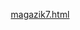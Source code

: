 
[magazik7.html](https://github.com/user-attachments/files/22955465/magazik7.html)
<!DOCTYPE html>
<html lang="ru">
<head>
    <meta charset="UTF-8">
    <meta name="viewport" content="width=device-width, initial-scale=1.0">
    <title>Krempai Store</title>
    <style>
        * {
            margin: 0;
            padding: 0;
            box-sizing: border-box;
        }

        body {
            background: linear-gradient(135deg, #1a1a2e 0%, #16213e 100%);
            min-height: 100vh;
            font-family: 'Segoe UI', Tahoma, Geneva, Verdana, sans-serif;
            color: white;
        }

        /* Шапка сайта */
        .header {
            display: flex;
            justify-content: space-between;
            align-items: center;
            padding: 20px 50px;
            background: rgba(22, 33, 62, 0.8);
            backdrop-filter: blur(10px);
            border-bottom: 1px solid rgba(255, 255, 255, 0.1);
            position: sticky;
            top: 0;
            z-index: 100;
        }

        .logo {
            font-size: 32px;
            font-weight: 800;
            text-transform: uppercase;
            letter-spacing: 2px;
            background: linear-gradient(45deg, #ff6b6b, #ffd93d, #6bcf7f, #4d96ff);
            -webkit-background-clip: text;
            -webkit-text-fill-color: transparent;
            background-clip: text;
            text-shadow: 0 0 30px rgba(255, 255, 255, 0.2);
            cursor: pointer;
            transition: transform 0.3s ease;
        }

        .logo:hover {
            transform: scale(1.05);
        }

        .nav-links {
            display: flex;
            gap: 30px;
        }

        .nav-link {
            color: white;
            text-decoration: none;
            font-weight: 600;
            font-size: 16px;
            transition: color 0.3s ease;
            padding: 8px 15px;
            border-radius: 5px;
            cursor: pointer;
        }

        .nav-link:hover {
            color: #ffd93d;
            background: rgba(255, 255, 255, 0.1);
        }

        .auth-buttons {
            display: flex;
            gap: 15px;
        }

        .auth-btn {
            padding: 10px 20px;
            font-size: 16px;
            font-weight: 600;
            border: none;
            border-radius: 8px;
            cursor: pointer;
            transition: all 0.3s ease;
            background: linear-gradient(45deg, #ff6b6b, #ffd93d);
            color: #16213e;
        }

        .auth-btn:hover {
            transform: translateY(-2px);
            box-shadow: 0 5px 15px rgba(0, 0, 0, 0.3);
        }

        /* Основной контент */
        .main-content {
            display: flex;
            flex-direction: column;
            align-items: center;
            justify-content: center;
            padding: 100px 20px;
            text-align: center;
        }

        .welcome-text {
            font-size: 48px;
            font-weight: 700;
            margin-bottom: 30px;
            background: linear-gradient(45deg, #ff6b6b, #ffd93d);
            -webkit-background-clip: text;
            -webkit-text-fill-color: transparent;
            background-clip: text;
        }

        .subtitle {
            font-size: 20px;
            max-width: 600px;
            line-height: 1.6;
            margin-bottom: 40px;
            color: rgba(255, 255, 255, 0.8);
        }

        /* Секции */
        .section {
            padding: 80px 50px;
            display: none;
        }

        .section.active {
            display: block;
        }

        .section-title {
            font-size: 36px;
            font-weight: 700;
            margin-bottom: 40px;
            text-align: center;
            background: linear-gradient(45deg, #ff6b6b, #ffd93d);
            -webkit-background-clip: text;
            -webkit-text-fill-color: transparent;
            background-clip: text;
        }

        /* Валюта */
        .currency-grid {
            display: grid;
            grid-template-columns: repeat(auto-fit, minmax(250px, 1fr));
            gap: 20px;
            max-width: 1200px;
            margin: 0 auto;
        }

        .currency-item {
            background: rgba(255, 255, 255, 0.1);
            border-radius: 10px;
            padding: 25px;
            text-align: center;
            transition: transform 0.3s ease;
            border: 1px solid rgba(255, 255, 255, 0.1);
            display: flex;
            flex-direction: column;
            justify-content: space-between;
        }

        .currency-item:hover {
            transform: translateY(-5px);
            background: rgba(255, 255, 255, 0.15);
        }

        .currency-amount {
            font-size: 24px;
            font-weight: 700;
            margin-bottom: 10px;
        }

        .currency-price {
            font-size: 20px;
            color: #ffd93d;
            margin-bottom: 15px;
        }

        .buy-btn {
            padding: 10px 20px;
            background: linear-gradient(45deg, #ff6b6b, #ffd93d);
            color: #16213e;
            border: none;
            border-radius: 5px;
            font-weight: 600;
            cursor: pointer;
            transition: all 0.3s ease;
        }

        .buy-btn:hover {
            transform: translateY(-2px);
            box-shadow: 0 5px 15px rgba(0, 0, 0, 0.3);
        }

        /* Услуги */
        .services-grid {
            display: grid;
            grid-template-columns: repeat(auto-fit, minmax(300px, 1fr));
            gap: 25px;
            max-width: 1200px;
            margin: 0 auto;
        }

        .service-item {
            background: rgba(255, 255, 255, 0.1);
            border-radius: 10px;
            padding: 25px;
            transition: transform 0.3s ease;
            border: 1px solid rgba(255, 255, 255, 0.1);
            display: flex;
            flex-direction: column;
            justify-content: space-between;
        }

        .service-item:hover {
            transform: translateY(-5px);
            background: rgba(255, 255, 255, 0.15);
        }

        .service-name {
            font-size: 22px;
            font-weight: 700;
            margin-bottom: 15px;
            color: #ffd93d;
        }

        .service-description {
            margin-bottom: 15px;
            line-height: 1.5;
        }

        .service-price {
            font-size: 20px;
            font-weight: 700;
            color: #ff6b6b;
            margin-bottom: 15px;
        }

        /* Отзывы */
        .reviews-container {
            max-width: 800px;
            margin: 0 auto;
        }

        .review-item {
            background: rgba(255, 255, 255, 0.1);
            border-radius: 10px;
            padding: 25px;
            margin-bottom: 20px;
            border: 1px solid rgba(255, 255, 255, 0.1);
        }

        .review-author {
            display: flex;
            align-items: center;
            margin-bottom: 15px;
        }

        .author-avatar {
            width: 50px;
            height: 50px;
            border-radius: 50%;
            background: linear-gradient(45deg, #ff6b6b, #ffd93d);
            display: flex;
            align-items: center;
            justify-content: center;
            font-weight: 700;
            margin-right: 15px;
        }

        .author-name {
            font-size: 18px;
            font-weight: 700;
        }

        .review-text {
            line-height: 1.6;
        }

        /* Техподдержка */
        .support-container {
            max-width: 600px;
            margin: 0 auto;
            text-align: center;
        }

        .support-text {
            font-size: 20px;
            margin-bottom: 30px;
            line-height: 1.6;
        }

        .tg-button {
            display: inline-block;
            padding: 15px 30px;
            background: linear-gradient(45deg, #0088cc, #00a2ff);
            color: white;
            text-decoration: none;
            border-radius: 10px;
            font-weight: 700;
            font-size: 18px;
            transition: transform 0.3s ease;
        }

        .tg-button:hover {
            transform: translateY(-3px);
            box-shadow: 0 5px 15px rgba(0, 136, 204, 0.4);
        }

        /* Модальные окна */
        .modal {
            display: none;
            position: fixed;
            top: 0;
            left: 0;
            width: 100%;
            height: 100%;
            background-color: rgba(0, 0, 0, 0.7);
            z-index: 1000;
            align-items: center;
            justify-content: center;
        }

        .modal-content {
            background: linear-gradient(135deg, #1a1a2e 0%, #16213e 100%);
            padding: 30px;
            border-radius: 15px;
            width: 90%;
            max-width: 500px;
            box-shadow: 0 10px 30px rgba(0, 0, 0, 0.5);
            border: 1px solid rgba(255, 255, 255, 0.1);
        }

        .modal h2 {
            text-align: center;
            margin-bottom: 20px;
            background: linear-gradient(45deg, #ff6b6b, #ffd93d);
            -webkit-background-clip: text;
            -webkit-text-fill-color: transparent;
            background-clip: text;
        }

        .form-group {
            margin-bottom: 20px;
        }

        .form-group label {
            display: block;
            margin-bottom: 8px;
            font-weight: 600;
        }

        .form-group input {
            width: 100%;
            padding: 12px;
            border-radius: 8px;
            border: 1px solid rgba(255, 255, 255, 0.2);
            background-color: rgba(255, 255, 255, 0.1);
            color: white;
            font-size: 16px;
        }

        .optional {
            font-size: 12px;
            color: rgba(255, 255, 255, 0.6);
            font-style: italic;
        }

        .submit-btn {
            width: 100%;
            padding: 12px;
            background: linear-gradient(45deg, #ff6b6b, #ffd93d);
            color: #16213e;
            border: none;
            border-radius: 8px;
            font-size: 18px;
            font-weight: 600;
            cursor: pointer;
            transition: all 0.3s ease;
        }

        .submit-btn:hover {
            transform: translateY(-2px);
            box-shadow: 0 5px 15px rgba(0, 0, 0, 0.3);
        }

        .close {
            position: absolute;
            top: 15px;
            right: 20px;
            color: white;
            font-size: 30px;
            cursor: pointer;
        }

        /* Окно оплаты */
        .payment-info {
            background: rgba(255, 255, 255, 0.1);
            padding: 20px;
            border-radius: 10px;
            margin-bottom: 20px;
            text-align: center;
        }

        .card-number {
            font-size: 18px;
            font-weight: 700;
            margin-bottom: 10px;
            letter-spacing: 2px;
        }

        .copy-btn {
            padding: 8px 15px;
            background: linear-gradient(45deg, #6bcf7f, #4d96ff);
            color: white;
            border: none;
            border-radius: 5px;
            cursor: pointer;
            font-weight: 600;
        }

        .payment-text {
            margin-top: 15px;
            line-height: 1.5;
        }

        /* Админ панель */
        .admin-panel {
            background: rgba(255, 255, 255, 0.1);
            border-radius: 10px;
            padding: 25px;
            margin-top: 30px;
            display: none;
        }

        .admin-title {
            font-size: 24px;
            font-weight: 700;
            margin-bottom: 20px;
            color: #ff6b6b;
            text-align: center;
        }

        .orders-list {
            max-height: 300px;
            overflow-y: auto;
        }

        .order-item {
            background: rgba(255, 255, 255, 0.05);
            padding: 15px;
            border-radius: 8px;
            margin-bottom: 10px;
            border-left: 4px solid #ffd93d;
        }

        .order-info {
            display: flex;
            justify-content: space-between;
            margin-bottom: 5px;
        }

        .order-product {
            font-weight: 600;
        }

        .order-status {
            padding: 3px 10px;
            border-radius: 15px;
            font-size: 12px;
            font-weight: 600;
        }

        .status-pending {
            background: rgba(255, 219, 61, 0.2);
            color: #ffd93d;
        }

        .status-completed {
            background: rgba(107, 207, 127, 0.2);
            color: #6bcf7f;
        }

        .user-info {
            display: flex;
            align-items: center;
            gap: 15px;
            display: none;
        }

        .user-greeting {
            font-weight: 600;
        }

        .logout-btn {
            padding: 8px 15px;
            background: linear-gradient(45deg, #ff6b6b, #ffd93d);
            color: #16213e;
            border: none;
            border-radius: 5px;
            cursor: pointer;
            font-weight: 600;
        }
    </style>
</head>
<body>
    <!-- Шапка сайта -->
    <div class="header">
        <div class="logo" id="logo">Krempai Store</div>
        
        <div class="nav-links">
            <div class="nav-link" data-section="currency">Валюта</div>
            <div class="nav-link" data-section="services">Услуги</div>
            <div class="nav-link" data-section="reviews">Отзывы</div>
            <div class="nav-link" data-section="support">Тех поддержка</div>
        </div>
        
        <div class="auth-buttons" id="authButtons">
            <button class="auth-btn" id="loginBtn">Вход</button>
            <button class="auth-btn" id="registerBtn">Регистрация</button>
        </div>
        
        <div class="user-info" id="userInfo">
            <span class="user-greeting">Привет, <span id="userName"></span>!</span>
            <button class="logout-btn" id="logoutBtn">Выйти</button>
        </div>
    </div>

    <!-- Основной контент -->
    <div class="main-content" id="mainContent">
        <h1 class="welcome-text">Добро пожаловать в Krempai Store</h1>
        <p class="subtitle">Лучший магазин для покупки игровой валюты, услуг и многого другого. Безопасные сделки, быстрая доставка и круглосуточная поддержка.</p>
        
        <!-- Админ панель (только для Krempai@gmail.com) -->
        <div class="admin-panel" id="adminPanel">
            <h2 class="admin-title">Панель администратора</h2>
            <div class="orders-list" id="ordersList">
                <!-- Заказы будут добавляться здесь -->
            </div>
        </div>
    </div>

    <!-- Секция Валюта -->
    <div class="section" id="currencySection">
        <h2 class="section-title">Игровая Валюта</h2>
        <div class="currency-grid">
            <div class="currency-item">
                <div class="currency-amount">100кк</div>
                <div class="currency-price">50 грн</div>
                <button class="buy-btn" data-product="100кк" data-price="50">Купить</button>
            </div>
            <div class="currency-item">
                <div class="currency-amount">50кк</div>
                <div class="currency-price">25 грн</div>
                <button class="buy-btn" data-product="50кк" data-price="25">Купить</button>
            </div>
            <div class="currency-item">
                <div class="currency-amount">150кк</div>
                <div class="currency-price">75 грн</div>
                <button class="buy-btn" data-product="150кк" data-price="75">Купить</button>
            </div>
            <div class="currency-item">
                <div class="currency-amount">200кк</div>
                <div class="currency-price">100 грн</div>
                <button class="buy-btn" data-product="200кк" data-price="100">Купить</button>
            </div>
            <div class="currency-item">
                <div class="currency-amount">250кк</div>
                <div class="currency-price">125 грн</div>
                <button class="buy-btn" data-product="250кк" data-price="125">Купить</button>
            </div>
            <div class="currency-item">
                <div class="currency-amount">300кк</div>
                <div class="currency-price">150 грн</div>
                <button class="buy-btn" data-product="300кк" data-price="150">Купить</button>
            </div>
        </div>
    </div>

    <!-- Секция Услуги -->
    <div class="section" id="servicesSection">
        <h2 class="section-title">Услуги</h2>
        <div class="services-grid">
            <div class="service-item">
                <div class="service-name">Постройка фармилки криперов</div>
                <div class="service-description">Строительство эффективной фармилки криперов для получения большого количества пороха.</div>
                <div class="service-price">100 грн</div>
                <button class="buy-btn" data-product="Постройка фармилки криперов" data-price="100">Купить</button>
            </div>
            <div class="service-item">
                <div class="service-name">Постройка фармилки криперов 50/50</div>
                <div class="service-description">Улучшенная версия фармилки с увеличенной эффективностью и надежностью.</div>
                <div class="service-price">200 грн</div>
                <button class="buy-btn" data-product="Постройка фармилки криперов 50/50" data-price="200">Купить</button>
            </div>
            <div class="service-item">
                <div class="service-name">Постройка зельеварки</div>
                <div class="service-description">Создание автоматизированной зельеварки для приготовления различных зелий.</div>
                <div class="service-price">150 грн</div>
                <button class="buy-btn" data-product="Постройка зельеварки" data-price="150">Купить</button>
            </div>
        </div>
    </div>

    <!-- Секция Отзывы -->
    <div class="section" id="reviewsSection">
        <h2 class="section-title">Отзывы</h2>
        <div class="reviews-container">
            <div class="review-item">
                <div class="review-author">
                    <div class="author-avatar">B</div>
                    <div class="author-name">Bro9i</div>
                </div>
                <div class="review-text">
                    Отличный магазин! Купил 100кк валюты, все пришло мгновенно. Очень доволен обслуживанием и скоростью доставки. Рекомендую!
                </div>
            </div>
            <div class="review-item">
                <div class="review-author">
                    <div class="author-avatar">F</div>
                    <div class="author-name">Fluger</div>
                </div>
                <div class="review-text">
                    Заказывал постройку фармилки криперов. Сделали все качественно и быстро. Теперь у меня много пороха для крафта! Спасибо Krempai Store!
                </div>
            </div>
        </div>
    </div>

    <!-- Секция Техподдержка -->
    <div class="section" id="supportSection">
        <h2 class="section-title">Техническая Поддержка</h2>
        <div class="support-container">
            <p class="support-text">
                Если у вас возникли вопросы или проблемы, наши специалисты всегда готовы помочь. Напишите нам в Telegram, и мы оперативно решим ваш вопрос.
            </p>
            <a href="https://t.me/KrempaiiiMZ" class="tg-button" target="_blank">Написать в Telegram</a>
        </div>
    </div>

    <!-- Модальные окна -->
    <div class="modal" id="loginModal">
        <div class="modal-content">
            <span class="close" id="closeLogin">&times;</span>
            <h2>Вход в аккаунт</h2>
            <form id="loginForm">
                <div class="form-group">
                    <label for="loginEmail">Email:</label>
                    <input type="email" id="loginEmail" required>
                </div>
                <div class="form-group">
                    <label for="loginPassword">Пароль:</label>
                    <input type="password" id="loginPassword" required>
                </div>
                <button type="submit" class="submit-btn">Войти</button>
            </form>
        </div>
    </div>

    <div class="modal" id="registerModal">
        <div class="modal-content">
            <span class="close" id="closeRegister">&times;</span>
            <h2>Регистрация</h2>
            <form id="registerForm">
                <div class="form-group">
                    <label for="registerName">Имя:</label>
                    <input type="text" id="registerName" required>
                </div>
                <div class="form-group">
                    <label for="registerEmail">Email:</label>
                    <input type="email" id="registerEmail" required>
                </div>
                <div class="form-group">
                    <label for="registerPassword">Пароль:</label>
                    <input type="password" id="registerPassword" required>
                </div>
                <button type="submit" class="submit-btn">Зарегистрироваться</button>
            </form>
        </div>
    </div>

    <!-- Модальное окно оплаты -->
    <div class="modal" id="paymentModal">
        <div class="modal-content">
            <span class="close" id="closePayment">&times;</span>
            <h2>Оформление заказа</h2>
            
            <div class="payment-info">
                <div class="card-number" id="cardNumber">4441 1110 3888 4767</div>
                <button class="copy-btn" id="copyCardBtn">Скопировать</button>
                <div class="payment-text">
                    Переведите <span id="paymentAmount">0</span> грн на указанную карту. После оплаты пришлите скриншот чека в техподдержку.
                </div>
            </div>
            
            <form id="orderForm">
                <div class="form-group">
                    <label for="serverNickname">Ваш ник на сервере:</label>
                    <input type="text" id="serverNickname" required>
                </div>
                <div class="form-group">
                    <label for="promoCode">Промокод: <span class="optional">(не обязательно)</span></label>
                    <input type="text" id="promoCode">
                </div>
                <button type="submit" class="submit-btn">Подтвердить заказ</button>
            </form>
        </div>
    </div>

    <script>
        // Элементы DOM
        const logo = document.getElementById('logo');
        const loginBtn = document.getElementById('loginBtn');
        const registerBtn = document.getElementById('registerBtn');
        const loginModal = document.getElementById('loginModal');
        const registerModal = document.getElementById('registerModal');
        const paymentModal = document.getElementById('paymentModal');
        const closeLogin = document.getElementById('closeLogin');
        const closeRegister = document.getElementById('closeRegister');
        const closePayment = document.getElementById('closePayment');
        const loginForm = document.getElementById('loginForm');
        const registerForm = document.getElementById('registerForm');
        const orderForm = document.getElementById('orderForm');
        const userInfo = document.getElementById('userInfo');
        const userName = document.getElementById('userName');
        const logoutBtn = document.getElementById('logoutBtn');
        const authButtons = document.getElementById('authButtons');
        const mainContent = document.getElementById('mainContent');
        const navLinks = document.querySelectorAll('.nav-link');
        const sections = document.querySelectorAll('.section');
        const buyButtons = document.querySelectorAll('.buy-btn');
        const paymentAmount = document.getElementById('paymentAmount');
        const cardNumber = document.getElementById('cardNumber');
        const copyCardBtn = document.getElementById('copyCardBtn');
        const adminPanel = document.getElementById('adminPanel');
        const ordersList = document.getElementById('ordersList');

        // Текущий выбранный товар
        let currentProduct = null;
        let currentPrice = null;

        // Прокрутка к началу страницы при клике на логотип
        logo.addEventListener('click', () => {
            window.scrollTo({ top: 0, behavior: 'smooth' });
            showSection('main');
        });

        // Навигация по разделам
        navLinks.forEach(link => {
            link.addEventListener('click', () => {
                const section = link.getAttribute('data-section');
                showSection(section);
            });
        });

        // Функция показа раздела
        function showSection(sectionId) {
            // Скрыть все секции
            sections.forEach(section => {
                section.classList.remove('active');
            });
            mainContent.style.display = 'none';
            
            // Показать выбранную секцию
            if (sectionId === 'main') {
                mainContent.style.display = 'flex';
            } else {
                document.getElementById(sectionId + 'Section').classList.add('active');
            }
            
            // Прокрутить к началу
            window.scrollTo({ top: 0, behavior: 'smooth' });
        }

        // Обработка кнопок "Купить"
        buyButtons.forEach(button => {
            button.addEventListener('click', () => {
                currentProduct = button.getAttribute('data-product');
                currentPrice = button.getAttribute('data-price');
                
                paymentAmount.textContent = currentPrice;
                paymentModal.style.display = 'flex';
            });
        });

        // Копирование номера карты
        copyCardBtn.addEventListener('click', () => {
            navigator.clipboard.writeText(cardNumber.textContent)
                .then(() => {
                    copyCardBtn.textContent = 'Скопировано!';
                    setTimeout(() => {
                        copyCardBtn.textContent = 'Скопировать';
                    }, 2000);
                })
                .catch(err => {
                    console.error('Ошибка копирования: ', err);
                });
        });

        // Оформление заказа
        orderForm.addEventListener('submit', (e) => {
            e.preventDefault();
            
            const nickname = document.getElementById('serverNickname').value;
            const promoCode = document.getElementById('promoCode').value;
            
            // Создание заказа
            const order = {
                id: Date.now(),
                product: currentProduct,
                price: currentPrice,
                nickname: nickname,
                promoCode: promoCode,
                status: 'pending',
                date: new Date().toLocaleString()
            };
            
            // Сохранение заказа
            const orders = JSON.parse(localStorage.getItem('orders')) || [];
            orders.push(order);
            localStorage.setItem('orders', JSON.stringify(orders));
            
            // Обновление админ панели
            updateAdminPanel();
            
            // Закрытие модального окна
            paymentModal.style.display = 'none';
            orderForm.reset();
            
            alert('Заказ успешно оформлен! После оплаты пришлите скриншот в техподдержку.');
        });

        // Проверка авторизации при загрузке страницы
        document.addEventListener('DOMContentLoaded', function() {
            const user = JSON.parse(localStorage.getItem('currentUser'));
            if (user) {
                showUserInfo(user);
                
                // Показать админ панель для Krempai@gmail.com
                if (user.email === 'Krempai@gmail.com') {
                    adminPanel.style.display = 'block';
                    updateAdminPanel();
                }
            }
        });

        // Открытие модальных окон
        loginBtn.addEventListener('click', () => {
            loginModal.style.display = 'flex';
        });

        registerBtn.addEventListener('click', () => {
            registerModal.style.display = 'flex';
        });

        // Закрытие модальных окон
        closeLogin.addEventListener('click', () => {
            loginModal.style.display = 'none';
        });

        closeRegister.addEventListener('click', () => {
            registerModal.style.display = 'none';
        });

        closePayment.addEventListener('click', () => {
            paymentModal.style.display = 'none';
        });

        // Закрытие модальных окон при клике вне их
        window.addEventListener('click', (e) => {
            if (e.target === loginModal) {
                loginModal.style.display = 'none';
            }
            if (e.target === registerModal) {
                registerModal.style.display = 'none';
            }
            if (e.target === paymentModal) {
                paymentModal.style.display = 'none';
            }
        });

        // Обработка формы входа
        loginForm.addEventListener('submit', (e) => {
            e.preventDefault();
            
            const email = document.getElementById('loginEmail').value;
            const password = document.getElementById('loginPassword').value;
            
            // Получаем пользователей из localStorage
            const users = JSON.parse(localStorage.getItem('users')) || [];
            
            // Проверяем существование пользователя
            const user = users.find(u => u.email === email && u.password === password);
            
            if (user) {
                // Сохраняем текущего пользователя
                localStorage.setItem('currentUser', JSON.stringify(user));
                showUserInfo(user);
                
                // Показать админ панель для Krempai@gmail.com
                if (user.email === 'Krempai@gmail.com') {
                    adminPanel.style.display = 'block';
                    updateAdminPanel();
                }
                
                loginModal.style.display = 'none';
                loginForm.reset();
            } else {
                alert('Неверный email или пароль!');
            }
        });

        // Обработка формы регистрации
        registerForm.addEventListener('submit', (e) => {
            e.preventDefault();
            
            const name = document.getElementById('registerName').value;
            const email = document.getElementById('registerEmail').value;
            const password = document.getElementById('registerPassword').value;
            
            // Получаем пользователей из localStorage
            const users = JSON.parse(localStorage.getItem('users')) || [];
            
            // Проверяем, не зарегистрирован ли уже такой email
            if (users.find(u => u.email === email)) {
                alert('Пользователь с таким email уже зарегистрирован!');
                return;
            }
            
            // Добавляем нового пользователя
            const newUser = { name, email, password };
            users.push(newUser);
            localStorage.setItem('users', JSON.stringify(users));
            
            // Автоматически входим после регистрации
            localStorage.setItem('currentUser', JSON.stringify(newUser));
            showUserInfo(newUser);
            
            // Показать админ панель для Krempai@gmail.com
            if (newUser.email === 'Krempai@gmail.com') {
                adminPanel.style.display = 'block';
                updateAdminPanel();
            }
            
            registerModal.style.display = 'none';
            registerForm.reset();
            
            alert('Регистрация прошла успешно!');
        });

        // Выход из аккаунта
        logoutBtn.addEventListener('click', () => {
            localStorage.removeItem('currentUser');
            userInfo.style.display = 'none';
            authButtons.style.display = 'flex';
            adminPanel.style.display = 'none';
        });

        // Показать информацию о пользователе
        function showUserInfo(user) {
            userName.textContent = user.name;
            userInfo.style.display = 'flex';
            authButtons.style.display = 'none';
        }

        // Обновление админ панели
        function updateAdminPanel() {
            const orders = JSON.parse(localStorage.getItem('orders')) || [];
            
            if (orders.length === 0) {
                ordersList.innerHTML = '<p>Заказов пока нет</p>';
                return;
            }
            
            ordersList.innerHTML = '';
            orders.forEach(order => {
                const orderElement = document.createElement('div');
                orderElement.className = 'order-item';
                orderElement.innerHTML = `
                    <div class="order-info">
                        <span class="order-product">${order.product}</span>
                        <span class="order-status ${order.status === 'pending' ? 'status-pending' : 'status-completed'}">${order.status === 'pending' ? 'Ожидает оплаты' : 'Выполнен'}</span>
                    </div>
                    <div>Ник: ${order.nickname}</div>
                    <div>Сумма: ${order.price} грн</div>
                    <div>Дата: ${order.date}</div>
                    ${order.promoCode ? `<div>Промокод: ${order.promoCode}</div>` : ''}
                `;
                ordersList.appendChild(orderElement);
            });
        }
    </script>
</body>
</html>
